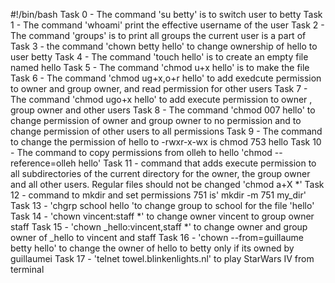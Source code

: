 #!/bin/bash
Task 0 - The command 'su betty' is to switch user to betty
Task 1 - The command 'whoami' print the effective username of the user
Task 2 - The command 'groups' is to print all groups the current user is a part of
Task 3 - the command 'chown betty hello' to change ownership of hello to user betty
Task 4 - The command 'touch hello' is to create an empty file named hello
Task 5 - The command 'chmod u+x hello' is to make the file
Task 6 - The command 'chmod ug+x,o+r hello' to add exedcute permission to owner and group owner, and read permission for other users
Task 7 - The command 'chmod ugo+x hello' to add execute permission to owner , group owner and other users
Task 8 - The command 'chmod 007 hello' to change permission of owner and group owner to no permission and to change permission of other users to all permissions
Task 9 - The command to change the permission of hello to -rwxr-x-wx is chmod 753 hello
Task 10 - The command to copy permissions from olleh to hello 'chmod --reference=olleh hello'
Task 11 - command that adds execute permission to all subdirectories of the current directory for the owner, the group owner and all other users. Regular files should not be changed 'chmod a+X *'
Task 12 - command to mkdir and set permissions 751 is' mkdir -m 751 my_dir'
Task 13 - 'chgrp school hello 'to change group to school for the file 'hello'
Task 14 - 'chown vincent:staff *' to change owner vincent to group owner staff
Task 15 - 'chown _hello:vincent,staff *' to change owner and group owner of _hello to vincent and staff
Task 16 - 'chown --from=guillaume betty hello' to change the owner of hello to betty only if its owned by guillaumei
Task 17 - 'telnet towel.blinkenlights.nl' to play StarWars IV from terminal
